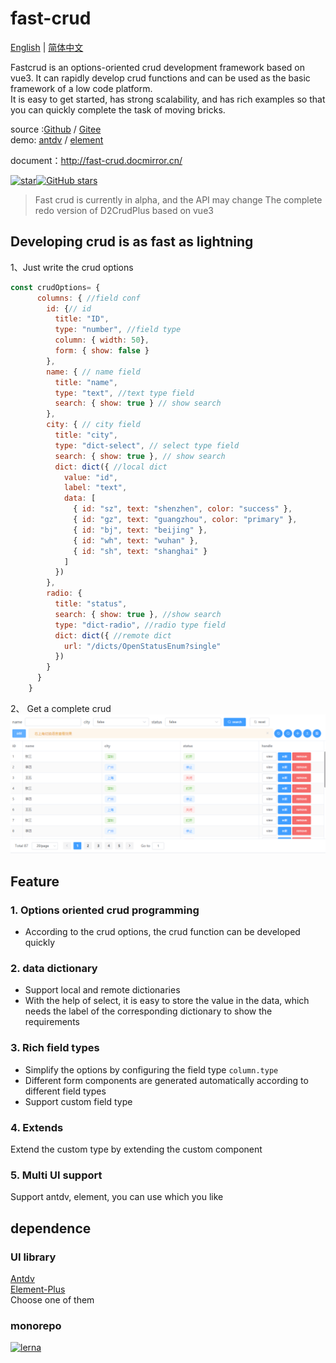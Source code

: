 # fast-crud
[English](./README.md) | [简体中文](./README_zhCN.md)

Fastcrud is an options-oriented crud development framework based on vue3. It can rapidly develop crud functions and can be used as the basic framework of a low code platform.    
It is easy to get started, has strong scalability, and has rich examples so that you can quickly complete the task of moving bricks.

source :[Github](https://github.com/fast-crud/fast-crud)  /  [Gitee](https://gitee.com/fast-crud/fast-crud)   
demo:
[antdv](http://fast-crud.docmirror.cn/antdv/)  /  [element](http://fast-crud.docmirror.cn/element/)

document：http://fast-crud.docmirror.cn/

<div style="display:flex;">
<a href="https://gitee.com/fast-crud/fast-crud" target="_blank"
  ><img src="https://gitee.com/fast-crud/fast-crud/badge/star.svg?theme=dark" alt="star"
/></a>  
<a href="https://github.com/fast-crud/fast-crud" target="_blank"
  ><img alt="GitHub stars" src="https://img.shields.io/github/stars/fast-crud/fast-crud?logo=github"
/></a>
</div>

>Fast crud is currently in alpha, and the API may change
>The complete redo version of D2CrudPlus based on vue3

## Developing crud is as fast as lightning
1、Just write the crud options
```js
const crudOptions= {
      columns: { //field conf
        id: {// id
          title: "ID",
          type: "number", //field type
          column: { width: 50},
          form: { show: false }
        },
        name: { // name field
          title: "name",
          type: "text", //text type field
          search: { show: true } // show search
        },
        city: { // city field
          title: "city",
          type: "dict-select", // select type field
          search: { show: true }, // show search
          dict: dict({ //local dict
            value: "id",
            label: "text",
            data: [
              { id: "sz", text: "shenzhen", color: "success" },
              { id: "gz", text: "guangzhou", color: "primary" },
              { id: "bj", text: "beijing" },
              { id: "wh", text: "wuhan" },
              { id: "sh", text: "shanghai" }
            ]
          })
        },
        radio: {
          title: "status",
          search: { show: true }, //show search
          type: "dict-radio", //radio type field
          dict: dict({ //remote dict
            url: "/dicts/OpenStatusEnum?single"
          })
        }
      }
    }
```

2、 Get a complete crud
![](./docs/images/crud-en.png)




## Feature
### 1. Options oriented crud programming
* According to the crud options, the crud function can be developed quickly

### 2. data dictionary
* Support local and remote dictionaries
* With the help of select, it is easy to store the value in the data, which needs the label of the corresponding dictionary to show the requirements

### 3. Rich field types
* Simplify the options by configuring the field type `column.type`
* Different form components are generated automatically according to different field types
* Support custom field type

### 4. Extends
Extend the custom type by extending the custom component

### 5. Multi UI support
Support antdv, element, you can use which you like


## dependence
### UI library
[Antdv](https://github.com/vueComponent/ant-design-vue)   
[Element-Plus](https://github.com/element-plus/element-plus)     
Choose one of them


### monorepo
[![lerna](https://img.shields.io/badge/maintained%20with-lerna-cc00ff.svg)](https://lerna.js.org/)


